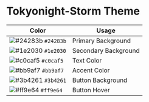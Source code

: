 # Tokyonight-Storm Theme

| Color                         | Usage              |
|-------------------------------|--------------------|
| ![#24283b](https://place-hold.it/15/24283b/24283b) `#24283b` | Primary Background |
| ![#1e2030](https://place-hold.it/15/1e2030/1e2030) `#1e2030` | Secondary Background |
| ![#c0caf5](https://place-hold.it/15/c0caf5/c0caf5) `#c0caf5` | Text Color |
| ![#bb9af7](https://place-hold.it/15/bb9af7/bb9af7) `#bb9af7` | Accent Color |
| ![#3b4261](https://place-hold.it/15/3b4261/3b4261) `#3b4261` | Button Background |
| ![#ff9e64](https://place-hold.it/15/ff9e64/ff9e64) `#ff9e64` | Button Hover |
